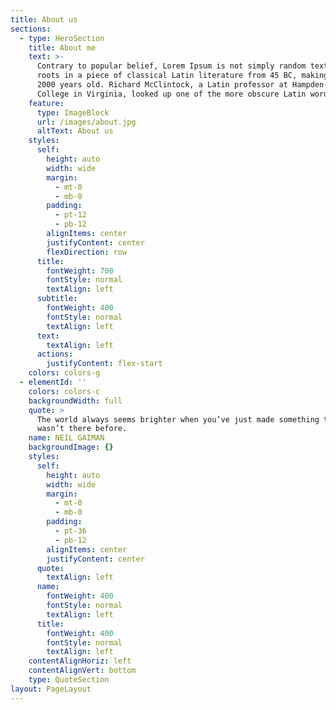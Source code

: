 ```yaml
---
title: About us
sections:
  - type: HeroSection
    title: About me
    text: >-
      Contrary to popular belief, Lorem Ipsum is not simply random text. It has
      roots in a piece of classical Latin literature from 45 BC, making it over
      2000 years old. Richard McClintock, a Latin professor at Hampden-Sydney
      College in Virginia, looked up one of the more obscure Latin words.
    feature:
      type: ImageBlock
      url: /images/about.jpg
      altText: About us
    styles:
      self:
        height: auto
        width: wide
        margin:
          - mt-0
          - mb-0
        padding:
          - pt-12
          - pb-12
        alignItems: center
        justifyContent: center
        flexDirection: row
      title:
        fontWeight: 700
        fontStyle: normal
        textAlign: left
      subtitle:
        fontWeight: 400
        fontStyle: normal
        textAlign: left
      text:
        textAlign: left
      actions:
        justifyContent: flex-start
    colors: colors-g
  - elementId: ''
    colors: colors-c
    backgroundWidth: full
    quote: >
      The world always seems brighter when you’ve just made something that
      wasn’t there before.
    name: NEIL GAIMAN
    backgroundImage: {}
    styles:
      self:
        height: auto
        width: wide
        margin:
          - mt-0
          - mb-0
        padding:
          - pt-36
          - pb-12
        alignItems: center
        justifyContent: center
      quote:
        textAlign: left
      name:
        fontWeight: 400
        fontStyle: normal
        textAlign: left
      title:
        fontWeight: 400
        fontStyle: normal
        textAlign: left
    contentAlignHoriz: left
    contentAlignVert: bottom
    type: QuoteSection
layout: PageLayout
---
```

